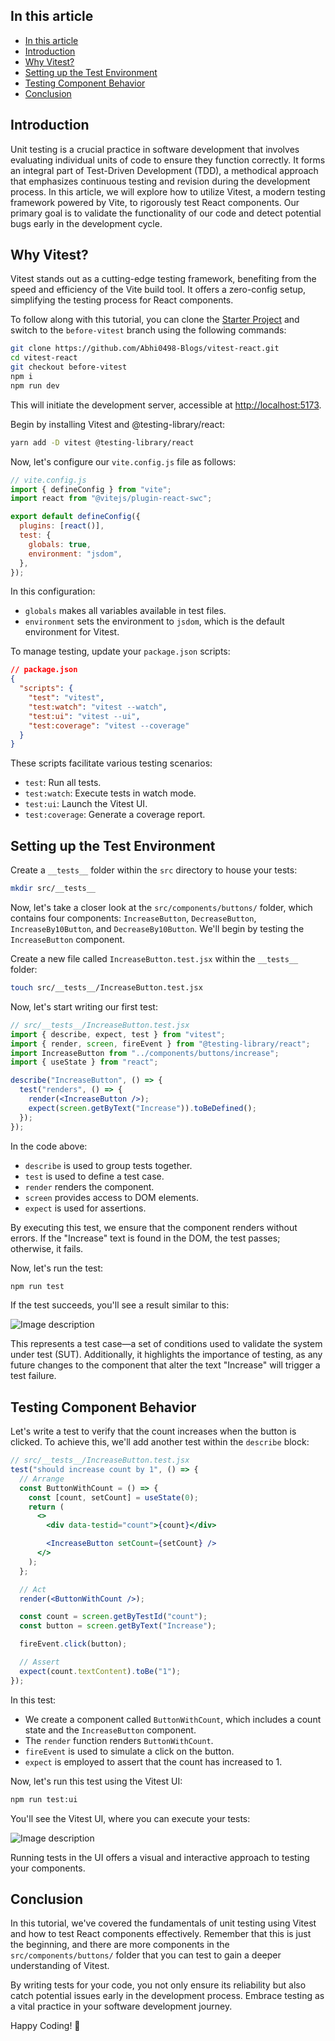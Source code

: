 ## In this article

- [In this article](#in-this-article)
- [Introduction](#introduction)
- [Why Vitest?](#why-vitest)
- [Setting up the Test Environment](#setting-up-the-test-environment)
- [Testing Component Behavior](#testing-component-behavior)
- [Conclusion](#conclusion)

## Introduction

Unit testing is a crucial practice in software development that involves evaluating individual units of code to ensure they function correctly. It forms an integral part of Test-Driven Development (TDD), a methodical approach that emphasizes continuous testing and revision during the development process. In this article, we will explore how to utilize Vitest, a modern testing framework powered by Vite, to rigorously test React components. Our primary goal is to validate the functionality of our code and detect potential bugs early in the development cycle.

## Why Vitest?

Vitest stands out as a cutting-edge testing framework, benefiting from the speed and efficiency of the Vite build tool. It offers a zero-config setup, simplifying the testing process for React components.

To follow along with this tutorial, you can clone the [Starter Project](https://github.com/Abhi0498-Blogs/vitest-react) and switch to the `before-vitest` branch using the following commands:

```bash
git clone https://github.com/Abhi0498-Blogs/vitest-react.git
cd vitest-react
git checkout before-vitest
npm i
npm run dev
```

This will initiate the development server, accessible at [http://localhost:5173](http://localhost:5173).

Begin by installing Vitest and @testing-library/react:

```bash
yarn add -D vitest @testing-library/react
```

Now, let's configure our `vite.config.js` file as follows:

```js
// vite.config.js
import { defineConfig } from "vite";
import react from "@vitejs/plugin-react-swc";

export default defineConfig({
  plugins: [react()],
  test: {
    globals: true,
    environment: "jsdom",
  },
});
```

In this configuration:

- `globals` makes all variables available in test files.
- `environment` sets the environment to `jsdom`, which is the default environment for Vitest.

To manage testing, update your `package.json` scripts:

```json
// package.json
{
  "scripts": {
    "test": "vitest",
    "test:watch": "vitest --watch",
    "test:ui": "vitest --ui",
    "test:coverage": "vitest --coverage"
  }
}
```

These scripts facilitate various testing scenarios:

- `test`: Run all tests.
- `test:watch`: Execute tests in watch mode.
- `test:ui`: Launch the Vitest UI.
- `test:coverage`: Generate a coverage report.

## Setting up the Test Environment

Create a `__tests__` folder within the `src` directory to house your tests:

```bash
mkdir src/__tests__
```

Now, let's take a closer look at the `src/components/buttons/` folder, which contains four components: `IncreaseButton`, `DecreaseButton`, `IncreaseBy10Button`, and `DecreaseBy10Button`. We'll begin by testing the `IncreaseButton` component.

Create a new file called `IncreaseButton.test.jsx` within the `__tests__` folder:

```bash
touch src/__tests__/IncreaseButton.test.jsx
```

Now, let's start writing our first test:

```jsx
// src/__tests__/IncreaseButton.test.jsx
import { describe, expect, test } from "vitest";
import { render, screen, fireEvent } from "@testing-library/react";
import IncreaseButton from "../components/buttons/increase";
import { useState } from "react";

describe("IncreaseButton", () => {
  test("renders", () => {
    render(<IncreaseButton />);
    expect(screen.getByText("Increase")).toBeDefined();
  });
});
```

In the code above:

- `describe` is used to group tests together.
- `test` is used to define a test case.
- `render` renders the component.
- `screen` provides access to DOM elements.
- `expect` is used for assertions.

By executing this test, we ensure that the component renders without errors. If the "Increase" text is found in the DOM, the test passes; otherwise, it fails.

Now, let's run the test:

```bash
npm run test
```

If the test succeeds, you'll see a result similar to this:

![Image description](https://dev-to-uploads.s3.amazonaws.com/uploads/articles/qfps8sgzw5djke85w5dg.png)

This represents a test case—a set of conditions used to validate the system under test (SUT). Additionally, it highlights the importance of testing, as any future changes to the component that alter the text "Increase" will trigger a test failure.

## Testing Component Behavior

Let's write a test to verify that the count increases when the button is clicked. To achieve this, we'll add another test within the `describe` block:

```jsx
// src/__tests__/IncreaseButton.test.jsx
test("should increase count by 1", () => {
  // Arrange
  const ButtonWithCount = () => {
    const [count, setCount] = useState(0);
    return (
      <>
        <div data-testid="count">{count}</div>

        <IncreaseButton setCount={setCount} />
      </>
    );
  };

  // Act
  render(<ButtonWithCount />);

  const count = screen.getByTestId("count");
  const button = screen.getByText("Increase");

  fireEvent.click(button);

  // Assert
  expect(count.textContent).toBe("1");
});
```

In this test:

- We create a component called `ButtonWithCount`, which includes a count state and the `IncreaseButton` component.
- The `render` function renders `ButtonWithCount`.
- `fireEvent` is used to simulate a click on the button.
- `expect` is employed to assert that the count has increased to 1.

Now, let's run this test using the Vitest UI:

```bash
npm run test:ui
```

You'll see the Vitest UI, where you can execute your tests:

![Image description](https://dev-to-uploads.s3.amazonaws.com/uploads/articles/1quhu3c11smloqay034o.png)

Running tests in the UI offers a visual and interactive approach to testing your components.

## Conclusion

In this tutorial, we've covered the fundamentals of unit testing using Vitest and how to test React components effectively. Remember that this is just the beginning, and there are more components in the `src/components/buttons/` folder that you can test to gain a deeper understanding of Vitest.

By writing tests for your code, you not only ensure its reliability but also catch potential issues early in the development process. Embrace testing as a vital practice in your software development journey.

Happy Coding! 🎉
